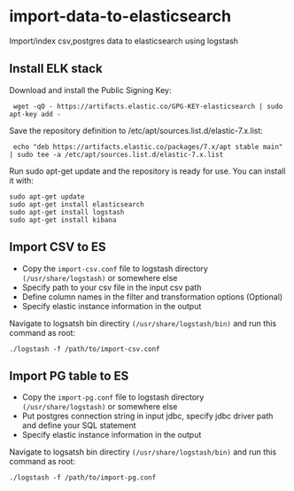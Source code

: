 # import-data-to-elasticsearch
Import/index csv,postgres data to elasticsearch using logstash

## Install ELK stack

Download and install the Public Signing Key:
```
 wget -qO - https://artifacts.elastic.co/GPG-KEY-elasticsearch | sudo apt-key add -
 ```
Save the repository definition to /etc/apt/sources.list.d/elastic-7.x.list:
```
 echo "deb https://artifacts.elastic.co/packages/7.x/apt stable main" | sudo tee -a /etc/apt/sources.list.d/elastic-7.x.list
 ```
 
 Run sudo apt-get update and the repository is ready for use. You can install it with:
 ```
 sudo apt-get update
 sudo apt-get install elasticsearch
 sudo apt-get install logstash
 sudo apt-get install kibana
```
## Import CSV to ES
- Copy the `import-csv.conf` file to logstash directory `(/usr/share/logstash)` or somewhere else
- Specify path to your csv file in the input csv path
- Define column names in the filter and transformation options (Optional)
- Specify elastic instance information in the output

Navigate to logsatsh bin directiry `(/usr/share/logstash/bin)` and run this command as root:
```
./logstash -f /path/to/import-csv.conf
```

## Import PG table to ES
- Copy the `import-pg.conf` file to logstash directory `(/usr/share/logstash)` or somewhere else
- Put postgres connection string in input jdbc, specify jdbc driver path and define your SQL statement
- Specify elastic instance information in the output

Navigate to logsatsh bin directiry `(/usr/share/logstash/bin)` and run this command as root:
```
./logstash -f /path/to/import-pg.conf
```
